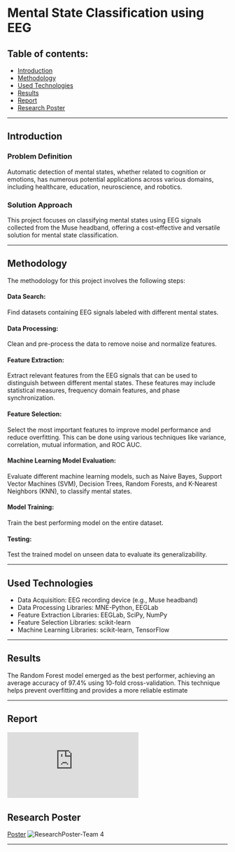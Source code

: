 
# Mental State Classification using EEG

## Table of contents:
- [Introduction](#introduction)
- [Methodology](#methodology)
- [Used Technologies](#used-technologies)
- [Results](#results)
- [Report](report)
- [Research Poster](research-poster)


---

## Introduction

### Problem Definition
Automatic detection of mental states, whether related to cognition or emotions, has numerous potential applications across various domains, including healthcare, education, neuroscience, and robotics.

### Solution Approach
This project focuses on classifying mental states using EEG signals collected from the Muse headband, offering a cost-effective and versatile solution for mental state classification.

---

## Methodology

The methodology for this project involves the following steps:

#### Data Search: 
Find datasets containing EEG signals labeled with different mental states.
#### Data Processing: 
Clean and pre-process the data to remove noise and normalize features.
#### Feature Extraction:
Extract relevant features from the EEG signals that can be used to distinguish between different mental states. These features may include statistical measures, frequency domain features, and phase synchronization.
#### Feature Selection: 
Select the most important features to improve model performance and reduce overfitting. This can be done using various techniques like variance, correlation, mutual information, and ROC AUC.
#### Machine Learning Model Evaluation:
Evaluate different machine learning models, such as Naive Bayes, Support Vector Machines (SVM), Decision Trees, Random Forests, and K-Nearest Neighbors (KNN), to classify mental states.
#### Model Training:
Train the best performing model on the entire dataset.
#### Testing: 
Test the trained model on unseen data to evaluate its generalizability.

---

## Used Technologies

- Data Acquisition: EEG recording device (e.g., Muse headband)
- Data Processing Libraries: MNE-Python, EEGLab
- Feature Extraction Libraries: EEGLab, SciPy, NumPy
- Feature Selection Libraries: scikit-learn
- Machine Learning Libraries: scikit-learn, TensorFlow
---

## Results

The Random Forest model emerged as the best performer, achieving an average accuracy of 97.4% using 10-fold cross-validation. This technique helps prevent overfitting and provides a more reliable estimate

---

## Report

![Report](https://github.com/Omar-Saad-ELGharbawy/CDSS-Final-Project/blob/main/Mental%20State%20Classification%20Report.pdf)

## Research Poster
[Poster]([link/to/your/block_diagram.png](https://github.com/Omar-Saad-ELGharbawy/CDSS-Final-Project/blob/main/Research%20Poster.pptx))
![ResearchPoster-Team 4](https://github.com/Omar-Saad-ELGharbawy/CDSS-Final-Project/assets/84602951/19717ad6-43cf-438c-a5f9-f4a7febfa905)


---

